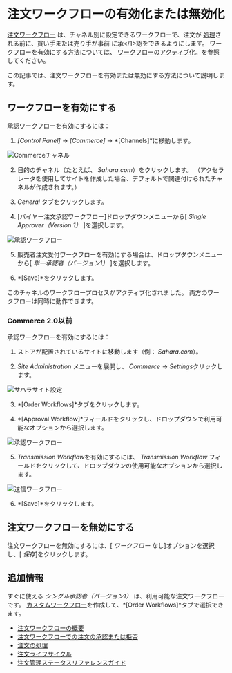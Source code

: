 # 注文ワークフローの有効化または無効化

[注文ワークフロー](./introduction-to-order-workflows.md) は、チャネル別に設定できるワークフローで、注文が [処理](../orders/processing-an-order.md)される前に、買い手または売り手が事前
に承</1>認をできるようにします。 ワークフローを有効にする方法については、 [ワークフローのアクティブ化](https://learn.liferay.com/dxp/7.x/en/process-automation/workflow/using-workflows/activating-workflow.html)。を参照してください。</p> 

この記事では、注文ワークフローを有効または無効にする方法について説明します。



## ワークフローを有効にする

承認ワークフローを有効にするには：

1.  *[Control Panel]* → *[Commerce]* → *[Channels]*に移動します。
   
   ![Commerceチャネル](./enabling-or-disabling-order-workflows/images/04.png)

2.  目的のチャネル（たとえば、 *Sahara.com*）をクリックします。 （アクセラレータを使用してサイトを作成した場合、デフォルトで関連付けられたチャネルが作成されます。）

3.  *General* タブをクリックします。

4.  [バイヤー注文承認ワークフロー]ドロップダウンメニューから[ *Single Approver（Version 1）* ]を選択します。
   
   ![承認ワークフロー](./enabling-or-disabling-order-workflows/images/03.png)

5.  販売者注文受付ワークフローを有効にする場合は、ドロップダウンメニューから[ *単一承認者（バージョン1）* ]を選択します。

6.  *[Save]*をクリックします。

このチャネルのワークフロープロセスがアクティブ化されました。 両方のワークフローは同時に動作できます。



### Commerce 2.0以前

承認ワークフローを有効にするには：

1.  ストアが配置されているサイトに移動します（例： *Sahara.com*）。

2.  *Site Administration* メニューを展開し、 *Commerce* → *Settings*クリックします。
   
   ![サハラサイト設定](./enabling-or-disabling-order-workflows/images/05.png)

3.  *[Order Workflows]*タブをクリックします。

4.  *[Approval Workflow]*フィールドをクリックし、ドロップダウンで利用可能なオプションから選択します。
   
   ![承認ワークフロー](./enabling-or-disabling-order-workflows/images/01.png)

5.  *Transmission Workflow*を有効にするには、 *Transmission Workflow* フィールドをクリックして、ドロップダウンの使用可能なオプションから選択します。
   
   ![送信ワークフロー](./enabling-or-disabling-order-workflows/images/02.png)

6.  *[Save]*をクリックします。



## 注文ワークフローを無効にする

注文ワークフローを無効にするには、[ *ワークフロー* なし]オプションを選択し、[ *保存*]をクリックします。



## 追加情報

すぐに使える *シングル承認者（バージョン1）* は、利用可能な注文ワークフローです。 [カスタムワークフロー](https://learn.liferay.com/dxp/7.x/en/process-automation/workflow/introduction-to-workflow.html)を作成して、*[Order Workflows]*タブで選択できます。

  - [注文ワークフローの概要](./introduction-to-order-workflows.md)
  - [注文ワークフローでの注文の承認または拒否](approving-or-rejecting-orders-in-order-workflows.md)
  - [注文の処理](../orders/processing-an-order.md)
  - [注文ライフサイクル](../orders/order-life-cycle.md)
  - [注文管理ステータスリファレンスガイド](../orders/order-management-statuses-reference-guide.md)
